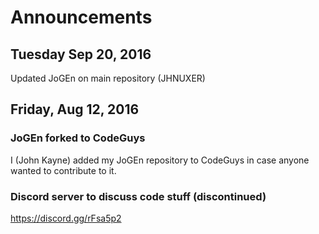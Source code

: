 # Announcements

## Tuesday Sep 20, 2016
Updated JoGEn on main repository (JHNUXER)

## Friday, Aug 12, 2016
### JoGEn forked to CodeGuys
I (John Kayne) added my JoGEn repository to CodeGuys in case anyone wanted to contribute to it.

### Discord server to discuss code stuff (discontinued)
https://discord.gg/rFsa5p2
